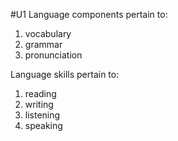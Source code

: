#U1
Language components pertain to:
1. vocabulary
2. grammar
3. pronunciation

Language skills pertain to:
1. reading
2. writing
3. listening
4. speaking

